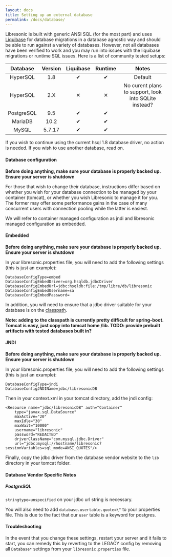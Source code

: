 ```yaml
---
layout: docs
title: Setting up an external database
permalink: /docs/database/
---
```

Libresonic is built with generic ANSI SQL (for the most part) and uses [Liquibase](http://www.liquibase.org/) for database migrations in a database agnostic way and should be able to run against a variety of databases. However, not all databases have been verified to work and you may run into issues with the liquibase migrations or runtime SQL issues. Here is a list of community tested setups:

| Database   | Version | Liquibase | Runtime | Notes  |
|:----------:|:-------:|:---------:|:-------:|:------:|
| HyperSQL   | 1.8     | ✔         | ✔       | Default|
| HyperSQL   | 2.X     | ✕         | ✕       | No curent plans to support, look into SQLite instead? |
| PostgreSQL | 9.5     | ✔         | ✔       |        |
| MariaDB    | 10.2    | ✔         | ✔       |        |
| MySQL      | 5.7.17  | ✔         | ✔       |        |

If you wish to continue using the current hsql 1.8 database driver, no action is needed. If you wish to use another database, read on.

#### Database configuration

**Before doing anything, make sure your database is properly backed up. Ensure your server is shutdown**

For those that wish to change their database, instructions differ based on
whether you wish for your database connection to be managed by your container (tomcat), or whether you wish Libresonic to manage it for you. The former may offer some performance gains in the case of many concurrent users with connection pooling while the latter is easiest.

We will refer to container managed configuration as jndi and libresonic managed configuration as embedded.

#### Embedded

**Before doing anything, make sure your database is properly backed up. Ensure your server is shutdown**

In your libresonic.properties file, you will need to add the following settings (this is just an example):
```
DatabaseConfigType=embed
DatabaseConfigEmbedDriver=org.hsqldb.jdbcDriver
DatabaseConfigEmbedUrl=jdbc:hsqldb:file:/tmp/libre/db/libresonic
DatabaseConfigEmbedUsername=sa
DatabaseConfigEmbedPassword=
```

In addition, you will need to ensure that a jdbc driver suitable for your database is on the [classpath](https://docs.oracle.com/javase/8/docs/technotes/tools/windows/classpath.html).

**Note: adding to the classpath is currently pretty difficult for spring-boot. Tomcat is easy, just copy into tomcat home /lib. TODO: provide prebuilt artifacts with tested databases built in?**

#### JNDI

**Before doing anything, make sure your database is properly backed up. Ensure your server is shutdown**

In your libresonic.properties file, you will need to add the following settings (this is just an example):

```
DatabaseConfigType=jndi
DatabaseConfigJNDIName=jdbc/libresonicDB
```

Then in your context.xml in your tomcat directory, add the jndi config:

```
<Resource name="jdbc/libresonicDB" auth="Container"
    type="javax.sql.DataSource"
    maxActive="20"
    maxIdle="30"
    maxWait="10000"
    username="libresonic"
    password="REDACTED"
    driverClassName="com.mysql.jdbc.Driver"
    url="jdbc:mysql://hostname/libresonic?sessionVariables=sql_mode=ANSI_QUOTES"/>

```

Finally, copy the jdbc driver from the database vendor website to the `lib` directory in your tomcat folder.

#### Database Vendor Specific Notes

##### PostgreSQL

`stringtype=unspecified` on your jdbc url string is necessary.

You will also need to add `database.usertable.quote=\"` to your properties file. This is due to the fact that our `user` table is a keyword for postgres.

#### Troubleshooting

In the event that you change these settings, restart your server and it fails to start, you can remedy this by reverting to the LEGACY config by removing all `Database*` settings from your `libresonic.properties` file.
